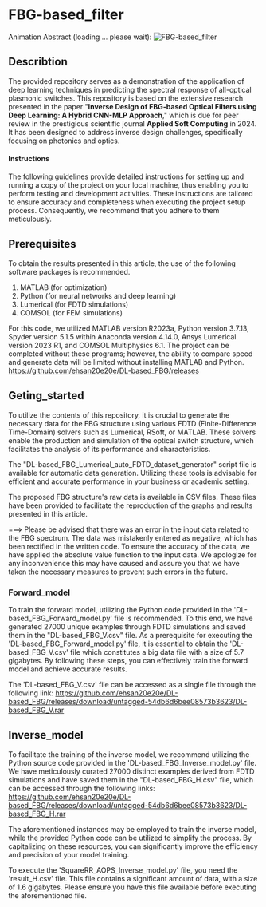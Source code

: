 # FBG-based_filter
Animation Abstract (loading ... please wait):
![FBG-based_filter](https://github.com/ehsan20e20e/FBG-based-filter/assets/106914575/ad6bb1ca-f3a9-4c1a-b166-90fc3d5f5292)

## Describtion
The provided repository serves as a demonstration of the application of deep learning techniques in predicting the spectral response of all-optical plasmonic switches. This repository is based on the extensive research presented in the paper "**Inverse Design of FBG-based Optical Filters using Deep Learning: A Hybrid CNN-MLP Approach**," which is due for peer review in the prestigious scientific journal **Applied Soft Computing** in 2024. It has been designed to address inverse design challenges, specifically focusing on photonics and optics.
#### Instructions
The following guidelines provide detailed instructions for setting up and running a copy of the project on your local machine, thus enabling you to perform testing and development activities. These instructions are tailored to ensure accuracy and completeness when executing the project setup process. Consequently, we recommend that you adhere to them meticulously.
## Prerequisites
To obtain the results presented in this article, the use of the following software packages is recommended.
1) MATLAB (for optimization)
2) Python (for neural networks and deep learning)
3) Lumerical (for FDTD simulations)
4) COMSOL (for FEM simulations)
   
For this code, we utilized MATLAB version R2023a, Python version 3.7.13, Spyder version 5.1.5 within Anaconda version 4.14.0, Ansys Lumerical version 2023 R1, and COMSOL Multiphysics 6.1. The project can be completed without these programs; however, the ability to compare speed and generate data will be limited without installing MATLAB and Python.
https://github.com/ehsan20e20e/DL-based_FBG/releases

## Geting_started
To utilize the contents of this repository, it is crucial to generate the necessary data for the FBG structure using various FDTD (Finite-Difference Time-Domain) solvers such as Lumerical, RSoft, or MATLAB. These solvers enable the production and simulation of the optical switch structure, which facilitates the analysis of its performance and characteristics.

The "DL-based_FBG_Lumerical_auto_FDTD_dataset_generator" script file is available for automatic data generation. Utilizing these tools is advisable for efficient and accurate performance in your business or academic setting.

The proposed FBG structure's raw data is available in CSV files. These files have been provided to facilitate the reproduction of the graphs and results presented in this article.

===> Please be advised that there was an error in the input data related to the FBG spectrum. The data was mistakenly entered as negative, which has been rectified in the written code. To ensure the accuracy of the data, we have applied the absolute value function to the input data. We apologize for any inconvenience this may have caused and assure you that we have taken the necessary measures to prevent such errors in the future.

### Forward_model
To train the forward model, utilizing the Python code provided in the 'DL-based_FBG_Forward_model.py' file is recommended. To this end, we have generated 27000 unique examples through FDTD simulations and saved them in the "DL-based_FBG_V.csv" file. As a prerequisite for executing the 'DL-based_FBG_Forward_model.py' file, it is essential to obtain the 'DL-based_FBG_V.csv' file which constitutes a big data file with a size of 5.7 gigabytes. By following these steps, you can effectively train the forward model and achieve accurate results.

The 'DL-based_FBG_V.csv' file can be accessed as a single file through the following link: 
https://github.com/ehsan20e20e/DL-based_FBG/releases/download/untagged-54db6d6bee08573b3623/DL-based_FBG_V.rar

## Inverse_model
To facilitate the training of the inverse model, we recommend utilizing the Python source code provided in the 'DL-based_FBG_Inverse_model.py' file. We have meticulously curated 27000 distinct examples derived from FDTD simulations and have saved them in the "DL-based_FBG_H.csv" file, which can be accessed through the following links:
https://github.com/ehsan20e20e/DL-based_FBG/releases/download/untagged-54db6d6bee08573b3623/DL-based_FBG_H.rar

The aforementioned instances may be employed to train the inverse model, while the provided Python code can be utilized to simplify the process. By capitalizing on these resources, you can significantly improve the efficiency and precision of your model training.

To execute the 'SquareRR_AOPS_Inverse_model.py' file, you need the 'result_H.csv' file. This file contains a significant amount of data, with a size of 1.6 gigabytes. Please ensure you have this file available before executing the aforementioned file.
